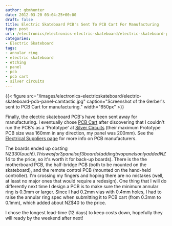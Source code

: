 ```yaml
---
author: gbmhunter
date: 2012-03-20 03:04:25+00:00
draft: false
title: Electric Skateboard PCB's Sent To PCB Cart For Manufacturing
type: post
url: /electronics/electronics-electric-skateboard/electric-skateboard-pcbs-sent-to-pcb-cart-for-manufacturing
categories:
- Electric Skateboard
tags:
- annular ring
- electric skateboard
- etching
- panel
- pcb
- pcb cart
- silver circuits
---
```


{{< figure src="/images/electronics-electricskateboard/electric-skateboard-pcb-panel-camtastic.jpg" caption="Screenshot of the Gerber's sent to PCB Cart for manufacturing."  width="650px" >}}

Finally, the electric skateboard PCB's have been sent away for manufacturing. I eventually chose [PCB Cart](http://www.pcbcart.com/) after discovering that I couldn't run the PCB's as a 'Prototype' at [Silver Circuits](http://www.custompcb.com/) (their maximum Prototype PCB size was 160mm in any direction, my panel was 200mm). See the [Electrical Suppliers page](http://blog.mbedded.ninja/electronics/other/electrical-suppliers) for more info on PCB manufacturers.

The boards ended up costing NZ$330 (ouch!). This was for 3 panels of 3 boards (adding two panels only added NZ$14 to the price, so it's worth it for back-up boards).
There is the the motherboard PCB, the half-bridge PCB (both to be mounted on the skateboard), and the remote control PCB (mounted on the hand-held controller). I'm crossing my fingers and hoping there are no mistakes (well, at least no major ones that would require a redesign). One thing that I will do differently next time I design a PCB is to make sure the minimum annular ring is 0.3mm or larger. Since I had 0.2mm vias with 0.4mm holes, I had to raise the annular ring spec when submitting it to PCB cart (from 0.3mm to 0.1mm), which added about NZ$40 to the price.

I chose the longest lead-time (12 days) to keep costs down, hopefully they will ready by the weekend after next!
